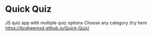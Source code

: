# Quick Quiz
 JS quiz app with multiple quiz options
 Choose any category
/try here https://ibraheemxd.github.io/Quick-Quiz/
